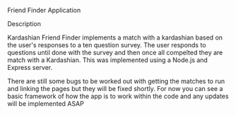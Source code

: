 Friend Finder Application

Description

Kardashian Friend Finder implements a match with a kardashian based on the user's responses to a ten question survey. The user responds to questions until done with the survey and then once all compelted they are match with a Kardashian.
This was implemented using a Node.js and Express server. 



There are still some bugs to be worked out with getting the matches to run and linking the pages but they will be fixed shortly. For now you can see a basic framework of how the app is to work within the code and any updates will be implemented ASAP
